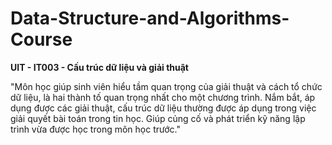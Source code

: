 # Data-Structure-and-Algorithms-Course

**UIT - IT003	- Cấu trúc dữ liệu và giải thuật**

"Môn học giúp sinh viên hiểu tầm quan trọng của giải thuật và cách tổ chức dữ liệu, là hai thành tố quan trọng nhất cho một chương trình. Nắm bắt, áp dụng
được các giải thuật, cấu trúc dữ liệu thường được áp dụng trong việc giải quyết bài toán trong tin học. Giúp củng cố và phát triển kỹ năng lập trình vừa được học trong môn học trước."
